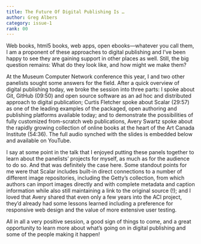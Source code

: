 ```yaml
---
title: The Future Of Digital Publishing Is …
author: Greg Albers
category: issue-1
rank: 00
---
```


Web books, html5 books, web apps, open ebooks—whatever you call them, I am a proponent of these approaches to digital publishing and I’ve been happy to see they are gaining support in other places as well. Still, the big question remains: What do they look like, and how might we make them?

At the Museum Computer Network conference this year, I and two other panelists sought some answers for the field. After a quick overview of digital publishing today, we broke the session into three parts: I spoke about Git, GitHub (09:50) and open source software as an ad hoc and distributed approach to digital publication; Curtis Fletcher spoke about Scalar (29:57) as one of the leading examples of the packaged, open authoring and publishing platforms available today; and to demonstrate the possibilities of fully customized from-scratch web publications, Avery Swartz spoke about the rapidly growing collection of online books at the heart of the Art Canada Institute (54:36). The full audio synched with the slides is embedded below and available on YouTube.

I say at some point in the talk that I enjoyed putting these panels together to learn about the panelists’ projects for myself, as much as for the audience to do so. And that was definitely the case here. Some standout points for me were that Scalar includes built-in direct connections to a number of different image repositories, including the Getty’s collection, from which authors can import images directly and with complete metadata and caption information while also still maintaining a link to the original source (!); and I loved that Avery shared that even only a few years into the ACI project, they’d already had some lessons learned including a preference for responsive web design and the value of more extensive user testing.

All in all a very positive session, a good sign of things to come, and a great opportunity to learn more about what’s going on in digital publishing and some of the people making it happen!

